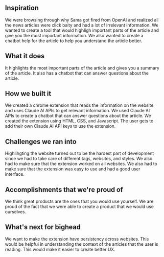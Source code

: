 ## Inspiration
We were browsing through why Sama got fired from OpenAI and realized all the news articles were click baity and had a lot of irrelevant information. We wanted to create a tool that would highligh important parts of the article and give you the most important information. We also wanted to create a chatbot help for the article to help you understand the article better.

## What it does
It highlights the most important parts of the article and gives you a summary of the article. It also has a chatbot that can answer questions about the article.

## How we built it
We created a chrome extension that reads the information on the website and uses Claude AI APIs to get relevant information. We used Claude AI APIs to create a chatbot that can answer questions about the article. We created the extension using HTML, CSS, and Javascript. The user gets to add their own Claude AI API keys to use the extension.

## Challenges we ran into
Highlihgting the website turned out to be the hardest part of development since we had to take care of different tags, websites, and styles. We also had to make sure that the extension worked on all websites. We also had to make sure that the extension was easy to use and had a good user interface.

## Accomplishments that we're proud of
We think great products are the ones that you would use yourself. We are proud of the fact that we were able to create a product that we would use ourselves.

## What's next for bighead
We want to make the extension have persistency across websites. This would be helpful in understanding the context of the articles that the user is reading. This would make it easier to create better UX. 